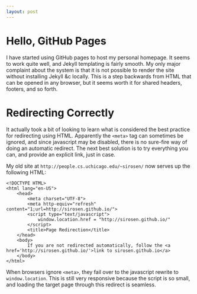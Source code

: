 ```yaml
---
layout: post
---
```


Hello, GitHub Pages
===================

I have started using GitHub pages to host my personal homepage.
It seems to work quite well, and Jekyll templating is fairly smooth.
My only major complaint about the system is that it is not possible to render the site without installing Jekyll &c locally.
This is a step backwards from HTML that can be opened in any browser, but it seems worth it for shared headers, footers, and so forth.

Redirecting Correctly
=====================

It actually took a bit of looking to learn what is considered the best practice for redirecting using HTML.
Apparently the `<meta>` tag can sometimes be ignored, and since javascript may be disabled, there is no sure-fire way of doing an automatic redirect.
The next best solution is to try everything you can, and provide an explicit link, just in case.

My old site at `http://people.cs.uchicago.edu/~sirosen/` now serves up the following HTML:
```
<!DOCTYPE HTML>
<html lang="en-US">
    <head>
        <meta charset="UTF-8">
        <meta http-equiv="refresh" content="1;url=http://sirosen.github.io/">
        <script type="text/javascript">
            window.location.href = "http://sirosen.github.io/"
        </script>
        <title>Page Redirection</title>
    </head>
    <body>
        If you are not redirected automatically, follow the <a href='http://sirosen.github.io/'>link to sirosen.github.io</a>
    </body>
</html>
```

When browsers ignore `<meta>`, they fail over to the javascript rewrite to `window.location`.
This is still very responsive because the script is so small, and loading the target page through this redirect is seamless.
